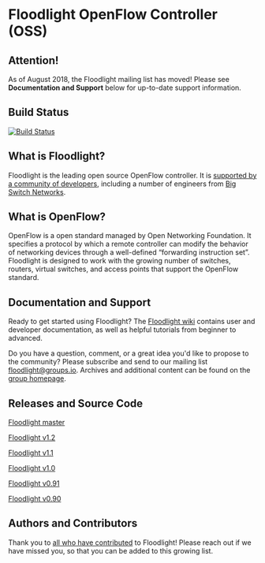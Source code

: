 Floodlight OpenFlow Controller (OSS)
====================================

Attention!
----------

As of August 2018, the Floodlight mailing list has moved! Please see **Documentation and Support** below for up-to-date support information.

Build Status
------------

[![Build Status](https://travis-ci.org/floodlight/floodlight.svg?branch=master)](https://travis-ci.org/floodlight/floodlight)

What is Floodlight?
-------------------

Floodlight is the leading open source OpenFlow controller. It is [supported by a community of developers](https://floodlight.atlassian.net/wiki/display/floodlightcontroller/Authors+and+Contributors), including a number of engineers from [Big Switch Networks](http://www.bigswitch.com/).

What is OpenFlow?
-----------------

OpenFlow is a open standard managed by Open Networking Foundation. It specifies a protocol by which a remote controller can modify the behavior of networking devices through a well-defined “forwarding instruction set”. Floodlight is designed to work with the growing number of switches, routers, virtual switches, and access points that support the OpenFlow standard.

Documentation and Support
-------------------------

Ready to get started using Floodlight? The [Floodlight wiki](https://floodlight.atlassian.net/wiki/spaces/floodlightcontroller/overview) contains user and developer documentation, as well as helpful tutorials from beginner to advanced.

Do you have a question, comment, or a great idea you'd like to propose to the community? Please subscribe and send to our mailing list [floodlight@groups.io](mailto:floodlight@groups.io). Archives and additional content can be found on the [group homepage](https://groups.io/g/floodlight).

Releases and Source Code
------------------------

[Floodlight master](http://github.com/floodlight/floodlight)

[Floodlight v1.2](http://github.com/floodlight/floodlight/tree/v1.2)

[Floodlight v1.1](http://github.com/floodlight/floodlight/tree/v1.1)

[Floodlight v1.0](http://github.com/floodlight/floodlight/tree/v1.0)

[Floodlight v0.91](http://github.com/floodlight/floodlight/tree/v0.91)

[Floodlight v0.90](http://github.com/floodlight/floodlight/tree/v0.90)

Authors and Contributors
------------------------

Thank you to [all who have contributed](https://floodlight.atlassian.net/wiki/display/floodlightcontroller/Authors+and+Contributors) to Floodlight! Please reach out if we have missed you, so that you can be added to this growing list.

